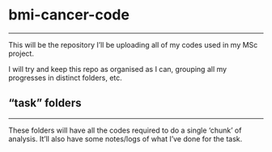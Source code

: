# bmi-cancer-code
------------------
This will be the repository I’ll be uploading all of my codes used in my MSc project.

I will try and keep this repo as organised as I can, grouping all my progresses in distinct folders, etc.

## “task” folders
-------------------
These folders will have all the codes required to do a single ‘chunk’ of analysis. It’ll also have some notes/logs of what
I’ve done for the task.
